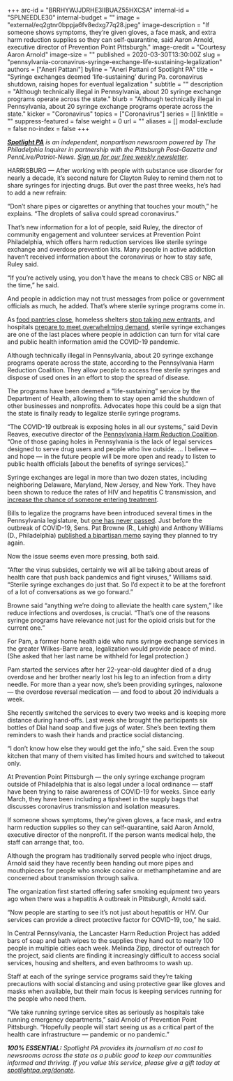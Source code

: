 +++
arc-id = "BRRHYWJJDRHE3IIBUAZ55HXCSA"
internal-id = "SPLNEEDLE30"
internal-budget = ""
image = "external/eq2gtnr0bppja6fv8edxg77q28.jpeg"
image-description = "If someone shows symptoms, they’re given gloves, a face mask, and extra harm reduction supplies so they can self-quarantine, said Aaron Arnold, executive director of Prevention Point Pittsburgh."
image-credit = "Courtesy Aaron Arnold"
image-size = ""
published = 2020-03-30T13:30:00Z
slug = "pennsylvania-coronavirus-syringe-exchange-life-sustaining-legalization"
authors = ["Aneri Pattani"]
byline = "Aneri Pattani of Spotlight PA"
title = "Syringe exchanges deemed ‘life-sustaining’ during Pa. coronavirus shutdown, raising hopes for eventual legalization "
subtitle = ""
description = "Although technically illegal in Pennsylvania, about 20 syringe exchange programs operate across the state."
blurb = "Although technically illegal in Pennsylvania, about 20 syringe exchange programs operate across the state."
kicker = "Coronavirus"
topics = ["Coronavirus"]
series = []
linktitle = ""
suppress-featured = false
weight = 0
url = ""
aliases = []
modal-exclude = false
no-index = false
+++

<a href="https://www.spotlightpa.org/"><i><b>Spotlight PA</b></i></a><i> is an independent, nonpartisan newsroom powered by The Philadelphia Inquirer in partnership with the Pittsburgh Post-Gazette and PennLive/Patriot-News. </i><a href="https://www.spotlightpa.org/newsletters"><i>Sign up for our free weekly newsletter</i></a><i>.</i>

HARRISBURG — After working with people with substance use disorder for nearly a decade, it’s second nature for Clayton Ruley to remind them not to share syringes for injecting drugs. But over the past three weeks, he’s had to add a new refrain:

“Don’t share pipes or cigarettes or anything that touches your mouth,” he explains. “The droplets of saliva could spread coronavirus.”

That’s new information for a lot of people, said Ruley, the director of community engagement and volunteer services at Prevention Point Philadelphia, which offers harm reduction services like sterile syringe exchange and overdose prevention kits. Many people in active addiction haven’t received information about the coronavirus or how to stay safe, Ruley said.

“If you’re actively using, you don’t have the means to check CBS or NBC all the time,” he said.

And people in addiction may not trust messages from police or government officials as much, he added. That’s where sterile syringe programs come in.

As <a href="https://www.inquirer.com/health/coronavirus/coronavirus-food-pantry-hunger-senior-citizens-philabundance-share-20200326.html">food pantries close</a>, homeless shelters <a href="https://www.inquirer.com/health/coronavirus/philadelphia-coronavirus-covid-19-homeless-response-social-distancing-20200319.html">stop taking new entrants</a>, and hospitals <a href="https://www.spotlightpa.org/news/2020/03/pennsylvania-icu-beds-coronavirus-hospital-capacity/">prepare to meet overwhelming demand</a>, sterile syringe exchanges are one of the last places where people in addiction can turn for vital care and public health information amid the COVID-19 pandemic.

<script src="https://www.spotlightpa.org/embed.js" async></script><div data-spl-embed-version="1" data-spl-src="https://www.spotlightpa.org/embeds/donate/"></div>

Although technically illegal in Pennsylvania, about 20 syringe exchange programs operate across the state, according to the Pennsylvania Harm Reduction Coalition. They allow people to access free sterile syringes and dispose of used ones in an effort to stop the spread of disease.

The programs have been deemed a “life-sustaining” service by the Department of Health, allowing them to stay open amid the shutdown of other businesses and nonprofits. Advocates hope this could be a sign that the state is finally ready to legalize sterile syringe programs.

“The COVID-19 outbreak is exposing holes in all our systems,” said Devin Reaves, executive director of the <a href="https://www.paharmreduction.org/">Pennsylvania Harm Reduction Coalition</a>. “One of those gaping holes in Pennsylvania is the lack of legal services designed to serve drug users and people who live outside. ... I believe — and hope — in the future people will be more open and ready to listen to public health officials [about the benefits of syringe services].”

Syringe exchanges are legal in more than two dozen states, including neighboring Delaware, Maryland, New Jersey, and New York. They have been shown to reduce the rates of HIV and hepatitis C transmission, and <a href="https://www.cdc.gov/ssp/syringe-services-programs-faq.html">increase the chance of someone entering treatment</a>.

Bills to legalize the programs have been introduced several times in the Pennsylvania legislature, but <a href="https://billypenn.com/2018/03/22/why-arent-needle-exchanges-legal-in-pa-advocates-scholars-and-politicians-are-asking/">one has never passed</a>. Just before the outbreak of COVID-19, Sens. Pat Browne (R., Lehigh) and Anthony Williams (D., Philadelphia) <a href="https://www.legis.state.pa.us/cfdocs/Legis/CSM/showMemoPublic.cfm?chamber=S&SPick=20190&cosponId=31343">published a bipartisan memo</a> saying they planned to try again.

Now the issue seems even more pressing, both said.

“After the virus subsides, certainly we will all be talking about areas of health care that push back pandemics and fight viruses,” Williams said. “Sterile syringe exchanges do just that. So I’d expect it to be at the forefront of a lot of conversations as we go forward.”

Browne said “anything we’re doing to alleviate the health care system,” like reduce infections and overdoses, is crucial. “That’s one of the reasons syringe programs have relevance not just for the opioid crisis but for the current one.”

For Pam, a former home health aide who runs syringe exchange services in the greater Wilkes-Barre area, legalization would provide peace of mind. (She asked that her last name be withheld for legal protection.)

Pam started the services after her 22-year-old daughter died of a drug overdose and her brother nearly lost his leg to an infection from a dirty needle. For more than a year now, she’s been providing syringes, naloxone — the overdose reversal medication — and food to about 20 individuals a week.

She recently switched the services to every two weeks and is keeping more distance during hand-offs. Last week she brought the participants six bottles of Dial hand soap and five jugs of water. She’s been texting them reminders to wash their hands and practice social distancing.

“I don’t know how else they would get the info,” she said. Even the soup kitchen that many of them visited has limited hours and switched to takeout only.

<script src="https://www.spotlightpa.org/embed.js" async></script><div data-spl-embed-version="1" data-spl-src="https://www.spotlightpa.org/embeds/newsletter/"></div>

At Prevention Point Pittsburgh — the only syringe exchange program outside of Philadelphia that is also legal under a local ordinance — staff have been trying to raise awareness of COVID-19 for weeks. Since early March, they have been including a tipsheet in the supply bags that discusses coronavirus transmission and isolation measures.

If someone shows symptoms, they’re given gloves, a face mask, and extra harm reduction supplies so they can self-quarantine, said Aaron Arnold, executive director of the nonprofit. If the person wants medical help, the staff can arrange that, too.

Although the program has traditionally served people who inject drugs, Arnold said they have recently been handing out more pipes and mouthpieces for people who smoke cocaine or methamphetamine and are concerned about transmission through saliva.

The organization first started offering safer smoking equipment two years ago when there was a hepatitis A outbreak in Pittsburgh, Arnold said.

“Now people are starting to see it’s not just about hepatitis or HIV. Our services can provide a direct protective factor for COVID-19, too,” he said.

In Central Pennsylvania, the Lancaster Harm Reduction Project has added bars of soap and bath wipes to the supplies they hand out to nearly 100 people in multiple cities each week. Melinda Zipp, director of outreach for the project, said clients are finding it increasingly difficult to access social services, housing and shelters, and even bathrooms to wash up.

Staff at each of the syringe service programs said they’re taking precautions with social distancing and using protective gear like gloves and masks when available, but their main focus is keeping services running for the people who need them.

“We take running syringe service sites as seriously as hospitals take running emergency departments,” said Arnold of Prevention Point Pittsburgh. “Hopefully people will start seeing us as a critical part of the health care infrastructure — pandemic or no pandemic.”

<i><b>100% ESSENTIAL:</b></i><i> Spotlight PA provides its journalism at no cost to newsrooms across the state as a public good to keep our communities informed and thriving. If you value this service, please give a gift today at </i><a href="https://www.spotlightpa.org/donate"><i>spotlightpa.org/donate</i></a><i>.</i>

<script src="https://www.spotlightpa.org/embed.js" async></script><div data-spl-embed-version="1" data-spl-src="https://www.spotlightpa.org/embeds/tips/?tip_text=Do%20you%20have%20a%20tip%20about%20%3Cb%3Ehow%20Pa.'s%20government%20is%20responding%20to%20the%20coronavirus%3C%2Fb%3E%3F%20Tell%20us."></div>
